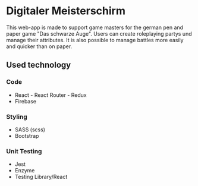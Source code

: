 # Digitaler Meisterschirm

This web-app is made to support game masters for the german pen and paper game "Das schwarze Auge". Users can create roleplaying partys und manage their attributes. It is also possible to manage battles more easily and quicker than on paper.

## Used technology

### Code

- React - React Router - Redux
- Firebase

### Styling

- SASS (scss)
- Bootstrap

### Unit Testing

- Jest
- Enzyme
- Testing Library/React
